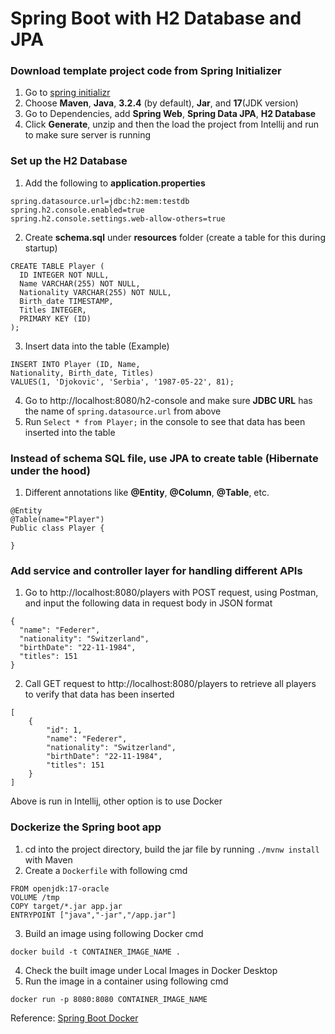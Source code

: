 # Spring Boot with H2 Database and JPA

### Download template project code from Spring Initializer
1. Go to [spring initializr](https://start.spring.io/)
2. Choose **Maven**, **Java**, **3.2.4** (by default), **Jar**, and **17**(JDK version)
3. Go to Dependencies, add **Spring Web**, **Spring Data JPA**, **H2 Database**
4. Click **Generate**, unzip and then the load the project from Intellij and run to make sure server is running

### Set up the H2 Database
1. Add the following to **application.properties**
```
spring.datasource.url=jdbc:h2:mem:testdb
spring.h2.console.enabled=true
spring.h2.console.settings.web-allow-others=true
```
2. Create **schema.sql** under **resources** folder (create a table for this during startup)
```
CREATE TABLE Player (
  ID INTEGER NOT NULL,
  Name VARCHAR(255) NOT NULL,
  Nationality VARCHAR(255) NOT NULL,
  Birth_date TIMESTAMP,
  Titles INTEGER,
  PRIMARY KEY (ID)
);
```
3. Insert data into the table (Example)
```
INSERT INTO Player (ID, Name, 
Nationality, Birth_date, Titles)
VALUES(1, 'Djokovic', 'Serbia', '1987-05-22', 81);
```
4. Go to http://localhost:8080/h2-console and make sure **JDBC URL** has the name of `spring.datasource.url` from above
5. Run `Select * from Player;` in the console to see that data has been inserted into the table

### Instead of schema SQL file, use JPA to create table (Hibernate under the hood)
1. Different annotations like **@Entity**, **@Column**, **@Table**, etc.
```
@Entity
@Table(name="Player")
Public class Player {

}
```
### Add service and controller layer for handling different APIs
1. Go to http://localhost:8080/players with POST request, using Postman, and input the following data in request body in JSON format
```
{
  "name": "Federer",
  "nationality": "Switzerland",
  "birthDate": "22-11-1984",
  "titles": 151
}
```
2. Call GET request to http://localhost:8080/players to retrieve all players to verify that data has been inserted
```
[
    {
        "id": 1,
        "name": "Federer",
        "nationality": "Switzerland",
        "birthDate": "22-11-1984",
        "titles": 151
    }
]
```
Above is run in Intellij, other option is to use Docker

### Dockerize the Spring boot app
1. cd into the project directory, build the jar file by running `./mvnw install` with Maven
2. Create a `Dockerfile` with following cmd
```
FROM openjdk:17-oracle
VOLUME /tmp
COPY target/*.jar app.jar
ENTRYPOINT ["java","-jar","/app.jar"]
```
3. Build an image using following Docker cmd
```
docker build -t CONTAINER_IMAGE_NAME .
```
4. Check the built image under Local Images in Docker Desktop
5. Run the image in a container using following cmd
```
docker run -p 8080:8080 CONTAINER_IMAGE_NAME
```
Reference: [Spring Boot Docker](https://spring.io/guides/topicals/spring-boot-docker)